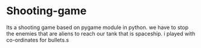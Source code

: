 # Shooting-game
Its a shooting game based on pygame module in python. we have to stop the enemies that are aliens to reach our tank that is spaceship. i played with co-ordinates for bullets.s
